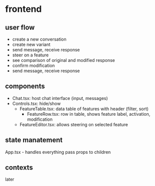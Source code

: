 # frontend

## user flow

- create a new conversation
- create new variant
- send message, receive response
- steer on a feature
- see comparison of original and modified response
- confirm modification
- send message, receive response


## components
- Chat.tsx: host chat interface (input, messages)
- Controls.tsx: hide/show 
    - FeatureTable.tsx: data table of features with header (filter, sort)
        - FeatureRow.tsx: row in table, shows feature label, activation, modification
    - FeatureEditor.tsx: allows steering on selected feature

## state manatement
App.tsx - handles everything
pass props to children

## contexts
later
